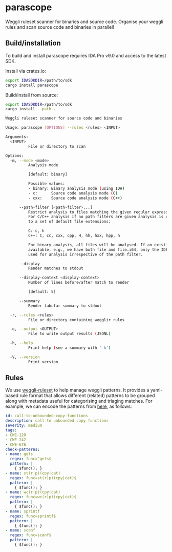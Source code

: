# parascope

Weggli ruleset scanner for binaries and source code. Organise your weggli
rules and scan source code and binaries in parallel!

## Build/installation

To build and install parascope requires IDA Pro v9.0 and access to the
latest SDK.

Install via crates.io:

```sh
export IDASDKDIR=/path/to/sdk
cargo install parascope
```

Build/install from source:

```sh
export IDASDKDIR=/path/to/sdk
cargo install --path .
```

```sh
Weggli ruleset scanner for source code and binaries

Usage: parascope [OPTIONS] --rules <rules> <INPUT>

Arguments:
  <INPUT>
          File or directory to scan

Options:
  -m, --mode <mode>
          Analysis mode

          [default: binary]

          Possible values:
          - binary: Binary analysis mode (using IDA)
          - c:      Source code analysis mode (C)
          - cxx:    Source code analysis mode (C++)

      --path-filter [<path-filter>...]
          Restrict analysis to files matching the given regular expression.
          For C/C++ analysis if no path filters are given analysis is restricted
          to a set of default file extensions:

          C: c, h
          C++: C, cc, cxx, cpp, H, hh, hxx, hpp, h

          For binary analysis, all files will be analysed. If an existing IDB is
          available, e.g., we have both file and file.i64, only the IDB will be
          used for analysis irrespective of the path filter.

      --display
          Render matches to stdout

      --display-context <display-context>
          Number of lines before/after match to render

          [default: 5]

      --summary
          Render tabular summary to stdout

  -r, --rules <rules>
          File or directory containing wegglir rules

  -o, --output <OUTPUT>
          File to write output results (JSONL)

  -h, --help
          Print help (see a summary with '-h')

  -V, --version
          Print version
```

## Rules

We use [weggli-ruleset](https://github.com/xorpse/weggli-ruleset.git) to help
manage weggli patterns. It provides a yaml-based rule format that allows
different (related) patterns to be grouped along with metadata useful for
categorising and triaging matches. For example, we can encode the patterns from
[here](https://github.com/0xdea/weggli-patterns?tab=readme-ov-file#call-to-unbounded-copy-functions-cwe-120-cwe-242-cwe-676),
as follows:

```yaml
id: call-to-unbounded-copy-functions
description: call to unbounded copy functions
severity: medium
tags:
- CWE-120
- CWE-242
- CWE-676
check-patterns:
- name: gets
  regex: func=^gets$
  pattern: |
    { $func(); }
- name: st(r|p)(cpy|cat)
  regex: func=st(r|p)(cpy|cat)$
  pattern: |
    { $func(); }
- name: wc(r|p)(cpy|cat)
  regex: func=wc(r|p)(cpy|cat)$
  pattern: |
    { $func(); }
- name: sprintf
  regex: func=sprintf$
  pattern: |
    { $func(); }
- name: scanf
  regex: func=scanf$
  pattern: |
    { $func(); }
```

